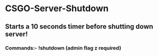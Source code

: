 # CSGO-Server-Shutdown
## Starts a 10 seconds timer before shutting down server!
### Commands:- !shutdown (admin flag z required)

